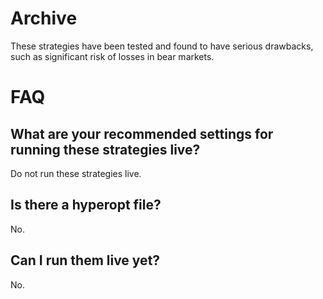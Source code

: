 # Archive

These strategies have been tested and found to have serious drawbacks, such as significant risk of losses in bear markets.

# FAQ

## What are your recommended settings for running these strategies live?

Do not run these strategies live.

## Is there a hyperopt file?

No.

## Can I run them live yet?

No.
